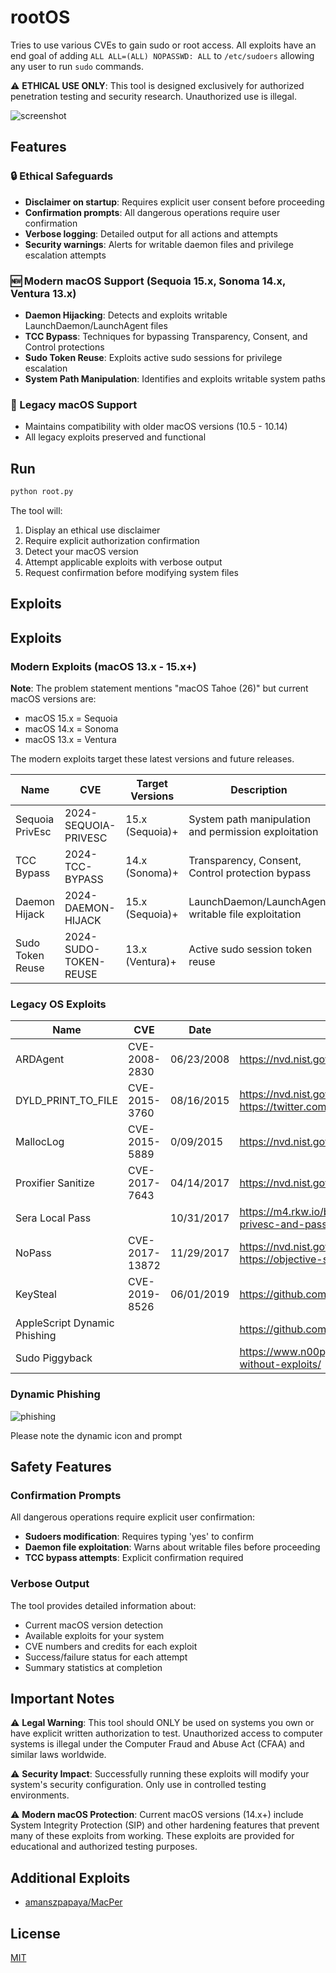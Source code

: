 # rootOS

Tries to use various CVEs to gain sudo or root access. All exploits have an end goal of adding `ALL ALL=(ALL) NOPASSWD: ALL` to `/etc/sudoers` allowing any user to run `sudo` commands.

⚠️ **ETHICAL USE ONLY**: This tool is designed exclusively for authorized penetration testing and security research. Unauthorized use is illegal.

![screenshot](docs/screenshot.png)

## Features

### 🔒 Ethical Safeguards
- **Disclaimer on startup**: Requires explicit user consent before proceeding
- **Confirmation prompts**: All dangerous operations require user confirmation
- **Verbose logging**: Detailed output for all actions and attempts
- **Security warnings**: Alerts for writable daemon files and privilege escalation attempts

### 🆕 Modern macOS Support (Sequoia 15.x, Sonoma 14.x, Ventura 13.x)
- **Daemon Hijacking**: Detects and exploits writable LaunchDaemon/LaunchAgent files
- **TCC Bypass**: Techniques for bypassing Transparency, Consent, and Control protections
- **Sudo Token Reuse**: Exploits active sudo sessions for privilege escalation
- **System Path Manipulation**: Identifies and exploits writable system paths

### 📜 Legacy macOS Support
- Maintains compatibility with older macOS versions (10.5 - 10.14)
- All legacy exploits preserved and functional

## Run

```bash
python root.py
```

The tool will:
1. Display an ethical use disclaimer
2. Require explicit authorization confirmation
3. Detect your macOS version
4. Attempt applicable exploits with verbose output
5. Request confirmation before modifying system files

## Exploits

## Exploits

### Modern Exploits (macOS 13.x - 15.x+)

**Note**: The problem statement mentions "macOS Tahoe (26)" but current macOS versions are:
- macOS 15.x = Sequoia
- macOS 14.x = Sonoma  
- macOS 13.x = Ventura

The modern exploits target these latest versions and future releases.

| Name                    | CVE                      | Target Versions       | Description                                          |
| ----------------------- | ------------------------ | --------------------- | ---------------------------------------------------- |
| Sequoia PrivEsc        | 2024-SEQUOIA-PRIVESC     | 15.x (Sequoia)+       | System path manipulation and permission exploitation |
| TCC Bypass             | 2024-TCC-BYPASS          | 14.x (Sonoma)+        | Transparency, Consent, Control protection bypass     |
| Daemon Hijack          | 2024-DAEMON-HIJACK       | 15.x (Sequoia)+       | LaunchDaemon/LaunchAgent writable file exploitation  |
| Sudo Token Reuse       | 2024-SUDO-TOKEN-REUSE    | 13.x (Ventura)+       | Active sudo session token reuse                      |

### Legacy OS Exploits

| Name                         | CVE            | Date       | Link(s)                                                                                                |
| ---------------------------- | -------------- | ---------- | ------------------------------------------------------------------------------------------------------ |
| ARDAgent                     | CVE-2008-2830  | 06/23/2008 | <https://nvd.nist.gov/vuln/detail/CVE-2008-2830>                                                       |
| DYLD_PRINT_TO_FILE           | CVE-2015-3760  | 08/16/2015 | <https://nvd.nist.gov/vuln/detail/CVE-2015-3760> <https://twitter.com/i0n1c/status/623727538234368000> |
| MallocLog                    | CVE-2015-5889  | 0/09/2015  | <https://nvd.nist.gov/vuln/detail/CVE-2015-5889>                                                       |
| Proxifier Sanitize           | CVE-2017-7643  | 04/14/2017 | <https://nvd.nist.gov/vuln/detail/CVE-2017-7643>                                                       |
| Sera Local Pass              |                | 10/31/2017 | <https://m4.rkw.io/blog/cve201715918-sera-12-local-root-privesc-and-password-disclosure.html>          |
| NoPass                       | CVE-2017-13872 | 11/29/2017 | <https://nvd.nist.gov/vuln/detail/CVE-2017-13872> <https://objective-see.com/blog/blog_0x24.html>      |
| KeySteal                     | CVE-2019-8526  | 06/01/2019 | <https://github.com/LinusHenze/Keysteal>                                                               |
| AppleScript Dynamic Phishing |                |            | <https://github.com/thehappydinoa/rootOS/blob/master/apps.json>                                        |
| Sudo Piggyback               |                |            | <https://www.n00py.io/2016/10/privilege-escalation-on-os-x-without-exploits/>                          |

### Dynamic Phishing

![phishing](docs/phishing.png)

Please note the dynamic icon and prompt

## Safety Features

### Confirmation Prompts
All dangerous operations require explicit user confirmation:
- **Sudoers modification**: Requires typing 'yes' to confirm
- **Daemon file exploitation**: Warns about writable files before proceeding
- **TCC bypass attempts**: Explicit confirmation required

### Verbose Output
The tool provides detailed information about:
- Current macOS version detection
- Available exploits for your system
- CVE numbers and credits for each exploit
- Success/failure status for each attempt
- Summary statistics at completion

## Important Notes

⚠️ **Legal Warning**: This tool should ONLY be used on systems you own or have explicit written authorization to test. Unauthorized access to computer systems is illegal under the Computer Fraud and Abuse Act (CFAA) and similar laws worldwide.

⚠️ **Security Impact**: Successfully running these exploits will modify your system's security configuration. Only use in controlled testing environments.

⚠️ **Modern macOS Protection**: Current macOS versions (14.x+) include System Integrity Protection (SIP) and other hardening features that prevent many of these exploits from working. These exploits are provided for educational and authorized testing purposes.

## Additional Exploits

- [amanszpapaya/MacPer](https://github.com/amanszpapaya/MacPer)

## License

[MIT](LICENSE)
